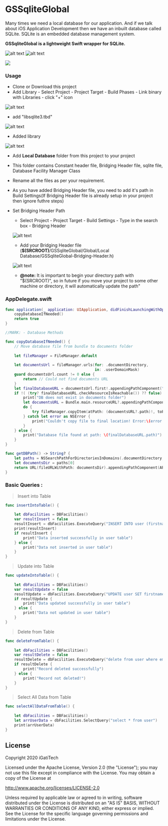 # GSSqliteGlobal

Many times we need a local database for our application. And if we talk about iOS Application Development then we have an inbuilt database called SQLite. SQLite is an embedded database management system.

**GSSqliteGlobal is a lightweight Swift wrapper for SQLite.**

![alt text](https://github.com/igatitech/GSSqliteGlobal/blob/master/Resources/AddUser.png)           ![alt text](https://github.com/igatitech/GSSqliteGlobal/blob/master/Resources/UserList.png)

![](https://github.com/igatitech/GSSqliteGlobal/blob/master/Resources/GSSqliteGlobal.gif)

### Usage

- Clone or Download this project
- Add Library
       - Select Project - Project Target - Build Phases - Link binary with Libraries - click "+" icon 

![alt text](https://github.com/igatitech/GSSqliteGlobal/blob/master/Resources/BuildPhases.png)

- add "libsqlite3.tbd"

![alt text](https://github.com/igatitech/GSSqliteGlobal/blob/master/Resources/Sqlite.png)

- Added library

![alt text](https://github.com/igatitech/GSSqliteGlobal/blob/master/Resources/LinkBinary.png)

- Add **Local Database** folder from this project to your project
- This folder contains Constant header file, Bridging Header file, sqlite file, Database Facility Manager Class
- Rename all the files as per your requirement.
- As you have added Bridging Header file, you need to add it's path in Build Settings(If Bridging Header file is already setup in your project then ignore futhre steps)
- Set Bridging Header Path
    - Select Project - Project Target - Build Settings - Type in the search box - Bridging Header
    
    ![alt text](https://github.com/igatitech/GSSqliteGlobal/blob/master/Resources/BuildSetting.png)
    
    - Add your Bridging Header file (**$(SRCROOT)**/GSSqliteGlobal/Global/Local Database/GSSqliteGlobal-Bridging-Header.h)
    
    ![alt text](https://github.com/igatitech/GSSqliteGlobal/blob/master/Resources/BridgingHeaderPath.png)
    
    - **@note:** It is important to begin your directory path with "$(SRCROOT)", so in future if you move your project to some other machine or directory, it will automatically update the path"

### AppDelegate.swift

```swift
func application(_ application: UIApplication, didFinishLaunchingWithOptions launchOptions: [UIApplicationLaunchOptionsKey: Any]?) -> Bool {
    copyDatabaseIfNeeded()
    return true
}

//MARK: - Database Methods

func copyDatabaseIfNeeded() {
    // Move database file from bundle to documents folder
    
    let fileManager = FileManager.default
    
    let documentsUrl = fileManager.urls(for: .documentDirectory,
                                        in: .userDomainMask)
    guard documentsUrl.count != 0 else {
        return // Could not find documents URL
    }
    let finalDatabaseURL = documentsUrl.first!.appendingPathComponent("DB.sqlite")
    if !( (try? finalDatabaseURL.checkResourceIsReachable()) ?? false) {
        print("DB does not exist in documents folder")
        let documentsURL = Bundle.main.resourceURL?.appendingPathComponent("DB.sqlite")
        do {
            try fileManager.copyItem(atPath: (documentsURL?.path)!, toPath: finalDatabaseURL.path)
        } catch let error as NSError {
            print("Couldn't copy file to final location! Error:\(error.description)")
        }
    } else {
        print("Database file found at path: \(finalDatabaseURL.path)")
    }
}

func getDBPath() -> String? {
    let paths = NSSearchPathForDirectoriesInDomains(.documentDirectory, .userDomainMask, true)
    let documentsDir = paths[0]
    return URL(fileURLWithPath: documentsDir).appendingPathComponent(APPLICATION_DB).absoluteString
}
```

### Basic Queries :

> Insert into Table 
```swift
func insertIntoTable() {
        
    let dbFacilities = DBFacilities()
    var resultInsert = false
    resultInsert = dbFacilities.ExecuteQuery("INSERT INTO user (firstname, lastname, email) VALUES (\"\(self.textFieldFirstName.text ?? "")\", \"\(self.textFeildLastName.text ?? "")\", \"\(self.textFieldEmail.text ?? "")\")")
    print(resultInsert)
    if resultInsert {
        print("Data inserted successfully in user table")
    } else {
        print("Data not inserted in user table")
    }
}
```

> Update into Table
```swift
func updateIntoTable() {
        
    let dbFacilities = DBFacilities()
    var resultUpdate = false
    resultUpdate = dbFacilities.ExecuteQuery("UPDATE user SET firstname = \"\(self.textFieldFirstName.text ?? "")\", lastname = \"\(self.textFeildLastName.text ?? "")\" where email = \"\(self.textFieldEmail.text ?? "")\"")
    if resultUpdate {
        print("Data updated successfully in user table")
    } else {
        print("Data not updated in user table")
    }
}
```

> Delete from Table
```swift
func deleteFromTable() {
        
    let dbFacilities = DBFacilities()
    var resultDelete = false
    resultDelete = dbFacilities.ExecuteQuery("delete from user where email = \"\(email)\"")
    if resultDelete {
        print("Record deleted successfully")
    } else {
        print("Record not deleted!")
    }
}
```

> Select All Data from Table
```swift
func selectAllDataFromTable() {
        
    let dbFacilities = DBFacilities()
    let arrUserData = dbFacilities.SelectQuery("select * from user")
    print(arrUserData)
}
```

## License
Copyright 2020 iGatiTech

Licensed under the Apache License, Version 2.0 (the "License"); you may not use this file except in compliance with the License. You may obtain a copy of the License at

http://www.apache.org/licenses/LICENSE-2.0

Unless required by applicable law or agreed to in writing, software distributed under the License is distributed on an "AS IS" BASIS, WITHOUT WARRANTIES OR CONDITIONS OF ANY KIND, either express or implied. See the License for the specific language governing permissions and limitations under the License.

